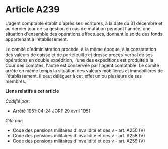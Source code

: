 # Article A239

L'agent comptable établit d'après ses écritures, à la date du 31 décembre et au dernier jour de sa gestion en cas de mutation
pendant l'année, une situation d'ensemble des opérations effectuées, donnant le solde des fonds appartenant à
l'établissement.

Le comité d'administration procède, à la même époque, à la constatation des valeurs de caisse et de portefeuille et dresse
procès-verbal de ses opérations en double expédition, l'une des expéditions est produite à la Cour des comptes, l'autre est
conservée par l'agent comptable. Le comité arrête en même temps la situation des valeurs mobilières et immobilières de
l'établissement. Il peut déléguer à cet effet un ou plusieurs de ses membres.

**Liens relatifs à cet article**

_Codifié par_:

  - Arrêté 1951-04-24 JORF 29 avril 1951

_Cité par_:

  - Code des pensions militaires d'invalidité et des v - art. A250 (V)
  - Code des pensions militaires d'invalidité et des v - art. A258 (V)
  - Code des pensions militaires d'invalidité et des v - art. A259 (V)
